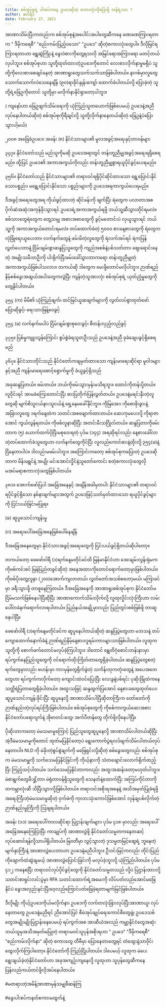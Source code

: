 ```yaml
---
title: စစ်အုပ်စုရဲ့ ပါးစပ်ကနေ ဥပဒေဆိုတဲ့ စကားလုံးကိုပြောဖို့ တန်ရဲ့လား ?
author: ဆပ်ရိပ်
date: February 27, 2021
---
```


အာဏာသိမ်းပြီးကတည်းက စစ်အုပ်စုနဲ့အပေါင်းအပါတွေဆီကနေ ခဏခဏကြားရတာက " ဒီမိုကရေစီ" "စည်းကမ်းပြည့်ဝသော" "ဥပဒေ" ဆိုတဲ့စကားလုံးတွေပါ။ ဒီလိုမြင်ရကြားရတာဟာ ရွှေဆွဲကြိုးနဲ့ ခွေးဝဲစားကိုတွေ့ရသလို အမြင်ရောအကြားရော မတင့်တယ်လှပါဘူး။ စစ်အုပ်စုဟာ သူတို့ထုတ်ထားတဲ့ဥပဒေကိုတောင် လေးစားလိုက်နာမှုမရှိပဲ သူတို့ကိုလေးစားစေချင်နေတဲ့ အာဏာရူးတွေသက်သက်သာဖြစ်ပါတယ်။ နာဂစ်မှာလူတွေသောက်သောက်လဲသေနေချိန် (၉၀)ရာခိုင်နှုန်းကျော် ထောက်ခံပါတယ်လို့ ပြောခဲ့တဲ့ သူတို့ရဲ့ခြေဥကိုတောင် သူတို့မှာ မလိုက်နာနိုင်ရှာတော့ပါဘူး။

( ကျနော်ဟာ ခြေဥဖျက်သိမ်းရေးကို ယုံကြည်သူတယောက်ဖြစ်ပေမယ့် ဥပဒေနဲ့အညီလုပ်နေပါတယ်ဆိုတဲ့ စစ်အုပ်စုကိုရီချင်လို့ သူတို့လိုက်နာနေတယ်ဆိုတဲ့ ခြေဥနဲ့ပဲပြောသွားပါ့မယ်)

၂၀၀၈ အခြေခံဥပဒေ၊ အခန်း (၈) နိင်ငံသားများ၏ မူလအခွင့်အရေးနှင့်တာဝန်များ

၃၄၇။ နိုင်ငံတော်သည် မည်သူကိုမဆို ဥပဒေအရာတွင် တန်းတူညီမျှအခွင့်အရေးရရှိစေရမည်။ ထို့ပြင် ဥပဒေ၏ အကာအကွယ်ကိုလည်း တန်းတူညီမျှစွာရယူပိုင်ခွင့်ပေးရမည်။

၃၅၆။ နိုင်ံငံတော်သည် နိုင်ငံသားများ၏ တရားဝင်ရရှိပိုင်ဆိုင်ထားသော ရွှေ့ပြောင်းနိုင်သောပစ္စည်း၊ မရွှေ့ပြောင်းနိုင်သော ပစ္စည်းများကို ဥပဒေအရကာကွယ်ပေးရမည်။

ဒီအခွင့်အရေးတွေအရ ကိုယ်ဖွင့်ထားတဲ့ ဆိုင်ခန်းကို ဖျက်ပြီး ရဲတွေက ပလာတာအစ ပိုက်ဆံအဆုံးအကုန်ခိုးသွားရင် ဥပဒေရဲ့အကာအကွယ်ရဖို့ ဘယ်သူ့ဆီသွားတိုင်ရမလဲ။ စစ်သားတွေရဲတွေက တွေ့သမျှ အစားအစာတွေကို ခွင့်မတောင်းပဲ လုယူသွားရင် ဘယ်သူ့ကို အကာအကွယ်တောင်းရမလဲ။ တပ်ထောက်ခံတဲ့ ၅၀၀၀ စားနေ့စားတွေကို ရဲတွေက လုံခြုံရေးယူပေးတာ၊ လက်နက်တွေနဲ့ ဖမ်းမိတဲ့လူတွေကို ရဲလက်အပ်ရင် ရဲကပြန်လွှတ်ပေးတာနဲ့ ငြိမ်းချမ်းစွာဆန္ဒပြသူတွေကို ကျည်အစစ်နဲ့ပစ်သတ်တာ၊ ဈေးရောင်းနေတဲ့ အမျိုးသမီးတဦးကို ပါးရိုက်ပြီးဖမ်းခေါ်သွားတာကရော တန်းတူညီမျှတဲ့အကာအကွယ်ဖြစ်ပါသလား။ တကယ်ဆို ဒါတွေက မေးဖို့တောင်မလိုပါဘူး။ ဉာဏ်ရည်နိမ့်စစ်ခွေးအဆွယ်အပါးတွေကလွဲပြီး ကျန်တဲ့သူအားလုံး စစ်အုပ်စုရဲ့ ယုတ်ညံံ့မှုတွေကို တွေ့နိုင်ပါတယ်။

၃၅၄ (က) မိမိ၏ ယုံကြည်ချက်၊ ထင်မြင်ယူဆချက်များကို လွတ်လပ်စွာထုတ်ဖော်ပြောဆိုခွင့်၊ ရေးသားဖြန့်ဝေခွင့်

၃၅၄ (ခ) လက်နက်မပါပဲ ငြိမ်းချမ်းစွာစုဝေးခွင့်၊ စီတန်းလှည့်လည်ခွင့်

၃၇၅။ ပြစ်မှုကျူးလွန်ကြောင်း စွပ်စွဲခံရသူတဦးသည် ဥပဒေနဲ့အညီ ခုခံချေပခွင့်ရှိစေရမည်

၃၆၇။ နိုင်ငံသားတိုင်းသည် နိုင်ငံတော်ကချမှတ်ထားသော ကျန်းမာရေးဆိုင်ရာ မူဝါဒများနှင့်အညီ ကျန်းမာရေးစောင့်ရှောက်မှုကို ခံယူခွင့်ရှိသည်

အခုဆန္ဒပြတယ်။ ဖမ်းတယ်။ ဘယ်ကိုဖမ်းသွားမှန်းမသိရဘူး။ ထောင်ကိုတန်းပို့တယ်။ လူဝိုင်းရင် အာမခံကြေးတောင်းပြီး ဓားပြတိုက်ပြန်လွှတ်တယ်။ ဥပဒေနဲ့မရင်းနှီးတဲ့လူတွေဆို မျက်စိသူငယ်နားသူငယ်နဲ့ ရှေ့နေမခေါ်နိုင်ဘူး။ ကိုမြအေး၊ ကိုစောဖိုးခွားနဲ့ အခြားလူတွေ ၁ရက်နေ့ထဲက သတင်းအစဖျောက်ထားတယ်။ ဆေးကုမပေးလို့ ကိုရာဇာအောင် ကွယ်လွန်ရတယ်။ ကိုဗစ်လူနာဆိုပြီး အတင်းမီးသဂြိုလ်တယ်။ ဆန္ဒပြတာကိုဖမ်းတာက (၅) ယောက်ထက်ပိုပြီးမစုဝေးရတဲ့ ပုဒ်မ (၁၄၄) အရဆိုရင်လည်း နေ့စားခေါ်လာတဲ့တပ်ထောက်ခံသူတွေဟာ လက်နက်တွေကိုင်ပြီး လူလည်ကောင်ဓားနဲ့ထိုးလို့ ၃၅၄(ခ)နဲ့ငြိနေတာပါပဲ။ ဒါလည်းမဖမ်းပါဘူး။ အကြောင်းကတော့ စစ်အုပ်စုကပြောတဲ့ ဥပဒေဆိုတာက မိန်းမရွှင်နဲ့ အပျို၊ မင်းအောင်လှိုင်နဲ့သူတော်ကောင်း စတဲ့စကားလုံးတွေလို မအပ်မရာစကားလုံးတွေဖြစ်ပါတယ်။

၃၈၁။ အောက်ဖော်ပြပါ အခြေအနေနှင့် အချိန်အခါမှတပါး နိုင်ငံသားများ၏ တရားဝင်ရပိုင်ခွင့်ရှိသော နစ်နာချက်များအတွက် ဥပဒေဖြင့်သတ်မှတ်ထားသော ရယူပိုင်ခွင့်များကို ငြင်းပယ်ခြင်းမပြုရ။

(ခ) ဆူပူသောင်းကျန်းမှု

(ဂ) အရေးပေါ်အခြေအနေဖြစ်ပေါ်နေချိန်

ဒီအခြေအနေတွေမှာ နိုင်ငံသားအခွင့်အရေးတွေကို ငြင်းပယ်ခွင့်ရှိတယ်ဆိုပါတော့။

တကယ်တော့ ဖေဖော်ဝါရီ (၁)ရက်နေ့မတိုင်ခင်ထိ မြန်မာနိုင်ငံဟာ အေးချမ်းလွန်းရုံမက ကိုဗစ်ကင်းစင် မြန်ပြည်တခွင်ဆိုတဲ့ အနေအထားကိုတောင်ရောက်တော့မှာဖြစ်ပါတယ်။ ကိုဗစ်ပိုးတွေ့လူနာ (၂၀၀)အောက်ကျလာတယ်၊ လွှတ်တော်အသစ်စတော့မယ်၊ မကြာခင်မှာ ခရီးသွားဖို့ တာစူနေကြတယ်။ ဒီအခြေအနေကို အာဏာရူးစစ်အုပ်စုက နိုင်ငံတော်မငြိမ်မသက်ဖြစ်နေပါပြီဆိုပြီး အာဏာကောက်သိမ်းလိုက်လို့ လူထုလှိုင်းလုံးကြီးဟာ လမ်းပေါ်တခဲနက်ရောက်လာရပါတယ်။ ​ပြည်နယ်အချို့မှာလည်း ပြည်တွင်းစစ်ဖြစ်ဖို့ တာဆူနေပါပြီ။

ဖေဖော်ဝါရီ (၁)ရက်နေ့မတိုင်ခင်က ဆူပူနေပါတယ်ဆိုတဲ့ ဆန္ဒပြပွဲတွေဟာ မဘသနဲ့ တပ်ကျောထောက်နောက်ခံနဲ့ ဉာဏ်ရည်နိမ့်နေ့စားလူရမ်းကားများသာဖြစ်ပါတယ်။ လူထုက သူတို့ကို စောက်ဖက်တောင်မလုပ်ခဲ့ကြပါဘူး။ ဒါတောင် ရွှေတိဂုံစောင်းတန်းနားမှာ ရပ်ကွက်နေပြည်သူတွေကို ဝင်ရောက်ထိုးကြိတ်တာတွေရှိခဲ့ပါတယ်။ ဆန္ဒပြပွဲတွေစတဲ့ ရက်တွေမှာလည်း ဗဟန်းမှာ ကားမှန်တွေရိုက်ခွဲတဲ့ သင်္ကန်းတုကတုံးတွေနဲ့ အပေအတေတွေဟာ ရပ်ကွက်ကလိုက်တော့ ကျောင်းထဲဝင်ပြေးပြီး လေးခွနဲ့ပစ်ရင်း ပုဆိုးခြုံထဲကနေ သတ္တိရဲပြတာတွေရှိခဲ့ပါတယ်။ အထူးသဖြင့် ဆန္ဒထွက်ပြအောင် နေ့စားခတွေထုတ်ပေး၊ ဆူပူသောင်းကျန်းခိုင်းပြီး ဆူပူနေလို့ အာဏာသိမ်းပါပြီဆိုတာကြီးက တော်တော်ကို ဉာဏ်နည်းတဲ့လုပ်ရပ်ကြီးဖြစ်ပါတယ်။ စစ်အုပ်စုတွေကို ကိုဗစ်ကာကွယ်ဆေးအစား နိုင်ငံတော်ပရောဂျက်နဲ့ အိုဗာတင်းတွေ၊ အက်ပီတန်တွေ တိုက်ဖို့လိုနေပါပြီ။

ပိုဆိုးတာကတော့ မဲမသမာမှုကြောင့် ပြည်သူတွေဆူပူနေလို့ အာဏာသိမ်းပါတယ်ဆိုပြီး အဲ့ဒီမဲမသမာမှုကိုတောင် ထုတ်မပြနိုင်တော့ပဲ ရွေးကောက်ပွဲရလဒ်ဖျက်သိမ်းပါတယ်လုပ်နေတာပါ။ NLD ကို မဲခိုးတဲ့စွပ်စွဲချက်ကို မဖြေရှင်းလို့ဆိုတဲ့ စစ်ခွေးတွေလည်း စစ်အုပ်စုက မဲမသမာမှူကို သက်သေမပြနိုင်ခြင်းကို ကိုယ့်နားကို သံတချောင်းလောက်ရိုက်ထည့်ပြီး ကြည့်သင့်ပါတယ်။ သက်သေမပြနိုင်တာကလည်း အထူးအဆန်းတော့မဟုတ်ပါဘူး။ မဲစာရွက်တွေမီးရှို့တာ၊ မဲရုံတာဝန်ရှိသူတွေကို သေနတ်နဲ့ထောက်ပြီး အကြပ်ကိုင်တာကို တကမ္ဘာလုံးဆီ သိပြီးသွားလို့ဖြစ်ပါတယ်။ တရားဝင်အစိုးရအနေနဲ့ အသိအမှတ်ပြုခံရဖို့ အရေးကြီးတဲ့မဲမသမာမှုဆိုတဲ့ ဝှက်ဖဲကို ကုလားသုံးကောင်ဖြစ်အောင် လှန်ချပစ်လိုက်တဲ့ ဉာဏ်နည်းမှုကြီးကို သြချရပါတယ်။

အခန်း (၁၁) အရေးပေါ်ကာလဆိုင်ရာ ပြဌာန်းချက်များ၊ ပုဒ်မ ၄၁၈ မှာလည်း အရေးပေါ်အခြေအနေကြေငြာပြီး ကာချုပ်ကို အာဏာလွှဲဖို့ နိုင်ငံတော်သမ္မတကနေတဆင့် လုပ်ဆောင်ရန်လို့သာပါရှိပါတယ်။ မြဝတီမှာ လွှင့်သွားတဲ့ ဒုသမ္မတမြင့်ဆွေရဲ့ ဘူနေတဲ့မျက်နှာကြီးနဲ့ အာဏာလွှဲပေးတာဟာ ဥပဒေနဲ့မညီပါဘူး။ ဦးဝင်းမြင့်ကလည်း တိုင်းပြည်ကိုချောက်ထဲဆွဲချမယ့် အာဏာလွှဲပြောင်းခြင်းကို မလုပ်ခဲ့ဘူးလို့ ယုံကြည်ပါတယ်။ ပုဒ်မ ၄၁၂ ကနေစပြီး တရားဝင်လုပ်ပိုင်ခွင့်တွေကို နိုင်ငံတော်သမ္မတသည် လို့ပဲ ပြဌာန်းထားလို့ သတင်းစာရှင်းလင်းပွဲမှာ RFA သတင်းထောက်ရဲ့အမေးကို လိပ်ပတ်လည်အောင်မဖြေနိုင်ပဲ ခွေးအလှည်းနင်းပြီးဝေ့လည်ကြောင်ပတ်ဖြေခဲ့ရတာမျက်မြင်ဖြစ်ပါတယ်။

ဒီလိုမျိုး ကိုယ့်ဥပဒေကိုယ်မလိုက်နာ၊ ဥပဒေကို လက်တလုံးခြားလုပ်ပြီးအာဏာယူ၊ လုပ်နေတာတွေ ဥပဒေနဲ့မညီရင် ညီအောင်ပြင် စီမံအုပ်ချုပ်ရေးကောင်စီတွေဖွဲ့၊ ဥပဒေသစ်တွေအမျိုးမျိုးပြဌာန်းနေပေမယ့် ရပ်ကွက်အစ အာဆီယံအလည် ကမ္ဘာ့နိုင်ငံတွေအဆုံး ဘယ်သူမှအသိအမှတ်မပြုတဲ့ တရားမဝင်သူပုန်အစိုးရဟာ " ဥပဒေ" "ဒီမိုကရေစီ" "စည်းကမ်းလိုက်နာ" ဆိုတဲ့ စကားတွေ တီဗီမှာ ပြောနေတာတွေ့ရင် တံထွေးနဲ့သာဝိုင်းထွေးလိုက်ကြပါတော့။ နိုင်ငံတော်ကို ကြည်ငြိုပါတယ်။ ဒါပေမယ့် လူထုက မဲပေးရွေးချယ်ခဲ့တဲ့နိုင်ငံတော်ဟာ အခုအကျဥ်းကျနေလို့ လူထုဟာ သူပုန်တွေဆီကနေ ပြန်လည်ကယ်တင်ဖို့လိုအပ်နေပါတယ်။

#မတရားတဲ့အမိန့်အာဏာမှန်သမျှဖီဆန်ကြ

#ခွေးပါးစပ်ကနတ်စကားမထွက်နဲ့
